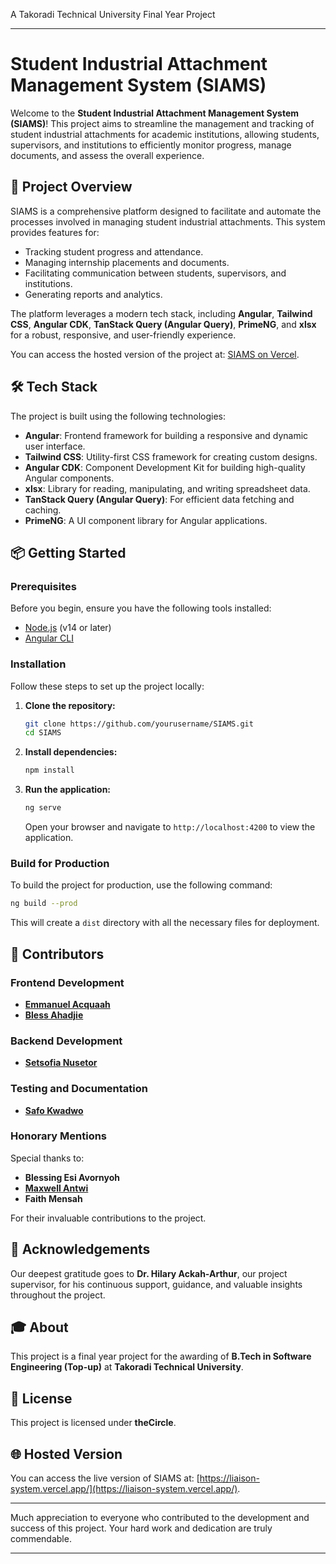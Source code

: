 A Takoradi Technical University Final Year Project

---

# Student Industrial Attachment Management System (SIAMS)

Welcome to the **Student Industrial Attachment Management System (SIAMS)**! This project aims to streamline the management and tracking of student industrial attachments for academic institutions, allowing students, supervisors, and institutions to efficiently monitor progress, manage documents, and assess the overall experience.

## 🚀 Project Overview

SIAMS is a comprehensive platform designed to facilitate and automate the processes involved in managing student industrial attachments. This system provides features for:

- Tracking student progress and attendance.
- Managing internship placements and documents.
- Facilitating communication between students, supervisors, and institutions.
- Generating reports and analytics.

The platform leverages a modern tech stack, including **Angular**, **Tailwind CSS**, **Angular CDK**, **TanStack Query (Angular Query)**, **PrimeNG**, and **xlsx** for a robust, responsive, and user-friendly experience.

You can access the hosted version of the project at: [SIAMS on Vercel](https://liaison-system.vercel.app/).

## 🛠 Tech Stack

The project is built using the following technologies:

- **Angular**: Frontend framework for building a responsive and dynamic user interface.
- **Tailwind CSS**: Utility-first CSS framework for creating custom designs.
- **Angular CDK**: Component Development Kit for building high-quality Angular components.
- **xlsx**: Library for reading, manipulating, and writing spreadsheet data.
- **TanStack Query (Angular Query)**: For efficient data fetching and caching.
- **PrimeNG**: A UI component library for Angular applications.

## 📦 Getting Started

### Prerequisites

Before you begin, ensure you have the following tools installed:

- [Node.js](https://nodejs.org/) (v14 or later)
- [Angular CLI](https://angular.io/cli)

### Installation

Follow these steps to set up the project locally:

1. **Clone the repository:**

   ```bash
   git clone https://github.com/yourusername/SIAMS.git
   cd SIAMS
   ```

2. **Install dependencies:**

   ```bash
   npm install
   ```

3. **Run the application:**

   ```bash
   ng serve
   ```

   Open your browser and navigate to `http://localhost:4200` to view the application.

### Build for Production

To build the project for production, use the following command:

```bash
ng build --prod
```

This will create a `dist` directory with all the necessary files for deployment.

## 👥 Contributors

### Frontend Development

- **[Emmanuel Acquaah](https://github.com/Acquaah-Emmanuel-Kofi)**
- **[Bless Ahadjie](https://github.com/Dev-Bless)**

### Backend Development

- **[Setsofia Nusetor](https://github.com/Funky2003)**

### Testing and Documentation

- **[Safo Kwadwo](https://github.com/Darksafo)**

### Honorary Mentions

Special thanks to:

- **Blessing Esi Avornyoh**
- **[Maxwell Antwi](https://github.com/)**
- **Faith Mensah**

For their invaluable contributions to the project.

## 🙏 Acknowledgements

Our deepest gratitude goes to **Dr. Hilary Ackah-Arthur**, our project supervisor, for his continuous support, guidance, and valuable insights throughout the project.

## 🎓 About

This project is a final year project for the awarding of **B.Tech in Software Engineering (Top-up)** at **Takoradi Technical University**.

## 📜 License

This project is licensed under **theCircle**.

## 🌐 Hosted Version

You can access the live version of SIAMS at: [https://liaison-system.vercel.app/](https://liaison-system.vercel.app/).

---

Much appreciation to everyone who contributed to the development and success of this project. Your hard work and dedication are truly commendable.

---

